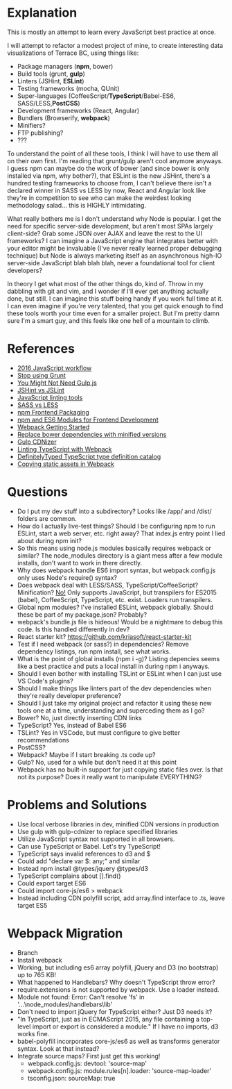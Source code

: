 # Explanation
This is mostly an attempt to learn every JavaScript best practice at once.

I will attempt to refactor a modest project of mine, to create interesting data visualizations of Terrace BC, using things like:
* Package managers (**npm**, bower)
* Build tools (grunt, **gulp**)
* Linters (JSHint, **ESLint**)
* Testing frameworks (mocha, QUnit)
* Super-languages (CoffeeScript/**TypeScript**/Babel-ES6, SASS/LESS,**PostCSS**)
* Development frameworks (React, Angular)
* Bundlers (Browserify, **webpack**)
* Minifiers?
* FTP publishing?
* ???

To understand the point of all these tools, I think I will have to use them all on their own first.  I'm reading that grunt/gulp aren't cool anymore anyways. I guess npm can maybe do the work of bower (and since bower is only installed via npm, why bother?), that ESLint is the new JSHint, there's a hundred testing frameworks to choose from, I can't believe there isn't a declared winner in SASS vs LESS by now, React and Angular look like they're in competition to see who can make the weirdest looking methodology salad... this is HIGHLY intimidating.

What really bothers me is I don't understand why Node is popular.  I get the need for specific server-side development, but aren't most SPAs largely client-side?  Grab some JSON over AJAX and leave the rest to the UI frameworks?  I can imagine a JavaScript engine that integrates better with your editor might be invaluable (I've never really learned proper debugging technique) but Node is always marketing itself as an asynchronous high-IO server-side JavaScript blah blah blah, never a foundational tool for client developers?

In theory I get what most of the other things do, kind of.  Throw in my dabbling with git and vim, and I wonder if I'll ever get anything actually done, but still.  I can imagine this stuff being handy if you work full time at it.  I can even imagine if you're very talented, that you get quick enough to find these tools worth your time even for a smaller project.  But I'm pretty damn sure I'm a smart guy, and this feels like one hell of a mountain to climb.

# References
* [2016 JavaScript workflow](http://stackoverflow.com/questions/21198977/difference-between-grunt-npm-and-bower-package-json-vs-bower-json)
* [Stop using Grunt](https://www.keithcirkel.co.uk/why-we-should-stop-using-grunt/)
* [You Might Not Need Gulp.js](https://medium.com/swlh/you-might-not-need-gulp-js-89a0220487dd)
* [JSHint vs JSLint](http://stackoverflow.com/questions/6803305/should-i-use-jslint-or-jshint-javascript-validation)
* [JavaScript linting tools](https://www.sitepoint.com/comparison-javascript-linting-tools/)
* [SASS vs LESS](https://www.keycdn.com/blog/sass-vs-less/)
* [npm Frontend Packaging](http://blog.npmjs.org/post/101775448305/npm-and-front-end-packaging)
* [npm and ES6 Modules for Frontend Development](http://wesbos.com/javascript-modules/)
* [Webpack Getting Started](https://webpack.js.org/guides/get-started/)
* [Replace bower dependencies with minified versions](http://stackoverflow.com/questions/16761272/how-to-configure-grunt-to-replace-bower-dependencies-by-its-minified-versions)
* [Gulp CDNizer](https://www.npmjs.com/package/gulp-cdnizer)
* [Linting TypeScript with Webpack](https://templecoding.com/blog/2016/04/07/linting-typescript-with-webpack/)
* [DefinitelyTyped TypeScript type definition catalog](https://github.com/DefinitelyTyped/DefinitelyTyped)
* [Copying static assets in Webpack](http://stackoverflow.com/questions/27639005/how-to-copy-static-files-to-build-directory-with-webpack)

# Questions
* Do I put my dev stuff into a subdirectory?  Looks like /app/ and /dist/ folders are common.
* How do I actually live-test things?  Should I be configuring npm to run ESLint, start a web server, etc. right away?  That index.js entry point I lied about during npm init?
* So this means using node.js modules basically requires webpack or similar?  The node_modules directory is a giant mess after a few module installs, don't want to work in there directly.
* Why does webpack handle ES6 import syntax, but webpack.config.js only uses Node's require() syntax?
* Does webpack deal with LESS/SASS, TypeScript/CoffeeScript?  Minification?  [No!](https://webpack.github.io/docs/usage.html#using-loaders)  Only supports JavaScript, but transpilers for ES2015 (babel), CoffeeScript, TypeScript, etc. exist.  Loaders run transpilers.
* Global npm modules?  I've installed ESLint, webpack globally.  Should these be part of my package.json?  Probably?
* webpack's bundle.js file is hideous!  Would be a nightmare to debug this code.  Is this handled differently in dev?
* React starter kit?  https://github.com/kriasoft/react-starter-kit
* Test if I need webpack (or sass?) in dependencies?  Remove dependency listings, run npm install, see what works.
* What is the point of global installs (npm i -g)?  Listing depencies seems like a best practice and puts a local install in during npm i anyways.
* Should I even bother with installing TSLint or ESLint when I can just use VS Code's plugins?
* Should I make things like linters part of the dev dependencies when they're really developer preference?
* Should I just take my original project and refactor it using these new tools one at a time, understanding and superceding them as I go?
 * Bower?  No, just directly inserting CDN links
 * TypeScript?  Yes, instead of Babel ES6
 * TSLint?  Yes in VSCode, but must configure to give better recommendations
 * PostCSS?
 * Webpack?  Maybe if I start breaking .ts code up?
 * Gulp?  No, used for a while but don't need it at this point
* Webpack has no built-in support for just copying static files over.  Is that not its purpose?  Does it really want to manipulate EVERYTHING?

# Problems and Solutions
* Use local verbose libraries in dev, minified CDN versions in production
 * Use gulp with gulp-cdnizer to replace specified libraries
* Utilize JavaScript syntax not supported in all browsers.
 * Can use TypeScript or Babel.  Let's try TypeScript!
* TypeScript says invalid references to d3 and $
 * Could add "declare var $: any;" and similar
 * Instead npm install @types/jquery @types/d3
* TypeScript complains about [].find()
 * Could export target ES6
 * Could import core-js/es6 > webpack
 * Instead including CDN polyfill script, add array.find interface to .ts, leave target ES5

# Webpack Migration
* Branch
* Install webpack
 * Working, but including es6 array polyfill, jQuery and D3 (no bootstrap) up to 765 KB!
 * What happened to Handlebars?  Why doesn't TypeScript throw error?
  * require.extensions is not supported by webpack. Use a loader instead.
  * Module not found: Error: Can't resolve 'fs' in '...\node_modules\handlebars\lib'
 * Don't need to import jQuery for TypeScript either?  Just D3 needs it?
  * "In TypeScript, just as in ECMAScript 2015, any file containing a top-level import or export is considered a module."  If I have no imports, d3 works fine.
* babel-polyfill incorporates core-js/es6 as well as transforms generator syntax.  Look at that instead?
* Integrate source maps?  First just get this working!
  * webpack.config.js: devtool: 'source-map'
  * webpack.config.js: module.rules[n].loader: 'source-map-loader'
  * tsconfig.json: sourceMap: true